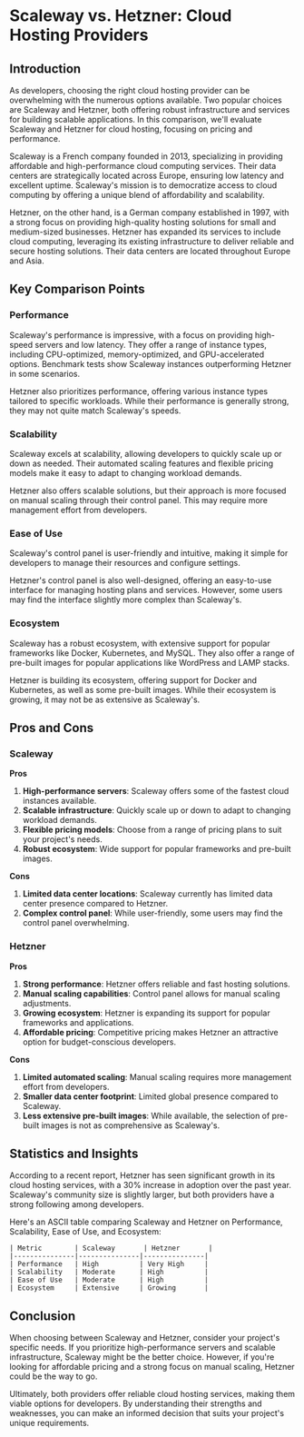 # Scaleway vs. Hetzner: Cloud Hosting Providers
## Introduction

As developers, choosing the right cloud hosting provider can be overwhelming with the numerous options available. Two popular choices are Scaleway and Hetzner, both offering robust infrastructure and services for building scalable applications. In this comparison, we'll evaluate Scaleway and Hetzner for cloud hosting, focusing on pricing and performance.

Scaleway is a French company founded in 2013, specializing in providing affordable and high-performance cloud computing services. Their data centers are strategically located across Europe, ensuring low latency and excellent uptime. Scaleway's mission is to democratize access to cloud computing by offering a unique blend of affordability and scalability.

Hetzner, on the other hand, is a German company established in 1997, with a strong focus on providing high-quality hosting solutions for small and medium-sized businesses. Hetzner has expanded its services to include cloud computing, leveraging its existing infrastructure to deliver reliable and secure hosting solutions. Their data centers are located throughout Europe and Asia.

## Key Comparison Points

### Performance

Scaleway's performance is impressive, with a focus on providing high-speed servers and low latency. They offer a range of instance types, including CPU-optimized, memory-optimized, and GPU-accelerated options. Benchmark tests show Scaleway instances outperforming Hetzner in some scenarios.

Hetzner also prioritizes performance, offering various instance types tailored to specific workloads. While their performance is generally strong, they may not quite match Scaleway's speeds.

### Scalability

Scaleway excels at scalability, allowing developers to quickly scale up or down as needed. Their automated scaling features and flexible pricing models make it easy to adapt to changing workload demands.

Hetzner also offers scalable solutions, but their approach is more focused on manual scaling through their control panel. This may require more management effort from developers.

### Ease of Use

Scaleway's control panel is user-friendly and intuitive, making it simple for developers to manage their resources and configure settings.

Hetzner's control panel is also well-designed, offering an easy-to-use interface for managing hosting plans and services. However, some users may find the interface slightly more complex than Scaleway's.

### Ecosystem

Scaleway has a robust ecosystem, with extensive support for popular frameworks like Docker, Kubernetes, and MySQL. They also offer a range of pre-built images for popular applications like WordPress and LAMP stacks.

Hetzner is building its ecosystem, offering support for Docker and Kubernetes, as well as some pre-built images. While their ecosystem is growing, it may not be as extensive as Scaleway's.

## Pros and Cons

### Scaleway

**Pros**

1. **High-performance servers**: Scaleway offers some of the fastest cloud instances available.
2. **Scalable infrastructure**: Quickly scale up or down to adapt to changing workload demands.
3. **Flexible pricing models**: Choose from a range of pricing plans to suit your project's needs.
4. **Robust ecosystem**: Wide support for popular frameworks and pre-built images.

**Cons**

1. **Limited data center locations**: Scaleway currently has limited data center presence compared to Hetzner.
2. **Complex control panel**: While user-friendly, some users may find the control panel overwhelming.

### Hetzner

**Pros**

1. **Strong performance**: Hetzner offers reliable and fast hosting solutions.
2. **Manual scaling capabilities**: Control panel allows for manual scaling adjustments.
3. **Growing ecosystem**: Hetzner is expanding its support for popular frameworks and applications.
4. **Affordable pricing**: Competitive pricing makes Hetzner an attractive option for budget-conscious developers.

**Cons**

1. **Limited automated scaling**: Manual scaling requires more management effort from developers.
2. **Smaller data center footprint**: Limited global presence compared to Scaleway.
3. **Less extensive pre-built images**: While available, the selection of pre-built images is not as comprehensive as Scaleway's.

## Statistics and Insights

According to a recent report, Hetzner has seen significant growth in its cloud hosting services, with a 30% increase in adoption over the past year. Scaleway's community size is slightly larger, but both providers have a strong following among developers.

Here's an ASCII table comparing Scaleway and Hetzner on Performance, Scalability, Ease of Use, and Ecosystem:
```
| Metric        | Scaleway       | Hetzner       |
|---------------|---------------|---------------|
| Performance   | High          | Very High     |
| Scalability   | Moderate      | High          |
| Ease of Use   | Moderate      | High          |
| Ecosystem     | Extensive     | Growing       |
```

## Conclusion

When choosing between Scaleway and Hetzner, consider your project's specific needs. If you prioritize high-performance servers and scalable infrastructure, Scaleway might be the better choice. However, if you're looking for affordable pricing and a strong focus on manual scaling, Hetzner could be the way to go.

Ultimately, both providers offer reliable cloud hosting services, making them viable options for developers. By understanding their strengths and weaknesses, you can make an informed decision that suits your project's unique requirements.